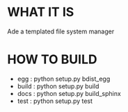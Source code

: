 WHAT IT IS
==========

 Ade a templated file system manager

HOW TO BUILD
============

* egg : python setup.py bdist_egg
* build : python setup.py build
* docs : python setup.py build_sphinx
* test : python setup.py test

